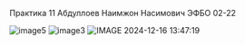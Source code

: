 Практика 11 
Абдуллоев Наимжон Насимович ЭФБО 02-22

![image5](https://github.com/user-attachments/assets/7c0ffecd-128e-48d1-adfd-181901838494)
![image3](https://github.com/user-attachments/assets/719cdf35-72ea-41a4-a0af-bb496a99ccef)
![IMAGE 2024-12-16 13:47:19](https://github.com/user-attachments/assets/90087d4b-cc66-47cd-a0f1-55416d3200e4)
